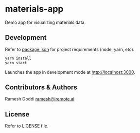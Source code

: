 # materials-app

Demo app for visualizing materials data.

## Development

Refer to [package.json](./package.json) for project requirements (node, yarn, etc).

```bash
yarn install
yarn start
```

Launches the app in development mode at [http://localhost:3000](http://localhost:3000).

## Contributors & Authors

Ramesh Doddi <ramesh@iremote.ai>

## License

Refer to [LICENSE](./LICENSE) file.

